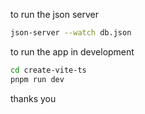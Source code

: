 to run the json server

```bash
json-server --watch db.json
```

to run the app in development

```bash
cd create-vite-ts
pnpm run dev
```

thanks you

